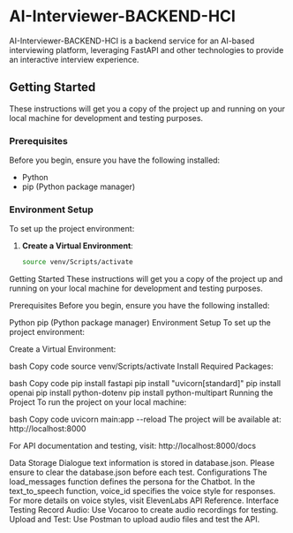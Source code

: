 # AI-Interviewer-BACKEND-HCI

AI-Interviewer-BACKEND-HCI is a backend service for an AI-based interviewing platform, leveraging FastAPI and other technologies to provide an interactive interview experience.

## Getting Started

These instructions will get you a copy of the project up and running on your local machine for development and testing purposes.

### Prerequisites

Before you begin, ensure you have the following installed:
- Python
- pip (Python package manager)

### Environment Setup

To set up the project environment:

1. **Create a Virtual Environment**:
   ```bash
   source venv/Scripts/activate


Getting Started
These instructions will get you a copy of the project up and running on your local machine for development and testing purposes.

Prerequisites
Before you begin, ensure you have the following installed:

Python
pip (Python package manager)
Environment Setup
To set up the project environment:

Create a Virtual Environment:

bash
Copy code
source venv/Scripts/activate
Install Required Packages:

bash
Copy code
pip install fastapi
pip install "uvicorn[standard]"
pip install openai
pip install python-dotenv
pip install python-multipart
Running the Project
To run the project on your local machine:

bash
Copy code
uvicorn main:app --reload
The project will be available at: http://localhost:8000

For API documentation and testing, visit: http://localhost:8000/docs

Data Storage
Dialogue text information is stored in database.json.
Please ensure to clear the database.json before each test.
Configurations
The load_messages function defines the persona for the Chatbot.
In the text_to_speech function, voice_id specifies the voice style for responses. For more details on voice styles, visit ElevenLabs API Reference.
Interface Testing
Record Audio: Use Vocaroo to create audio recordings for testing.
Upload and Test: Use Postman to upload audio files and test the API.
